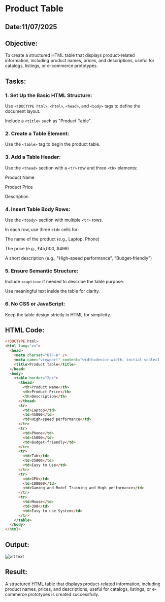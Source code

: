# Product Table
## Date:11/07/2025
## Objective:

To create a structured HTML table that displays product-related information, including product names, prices, and descriptions, useful for catalogs, listings, or e-commerce prototypes.

## Tasks:

### 1. Set Up the Basic HTML Structure:

Use ```<!DOCTYPE html>```, ```<html>```, ```<head>```, and ```<body>``` tags to define the document layout.

Include a ```<title>``` such as "Product Table".

### 2. Create a Table Element:

Use the ```<table>``` tag to begin the product table.

### 3. Add a Table Header:

Use the ```<thead>``` section with a ```<tr>``` row and three ```<th>``` elements:

Product Name

Product Price

Description

### 4. Insert Table Body Rows:

Use the ```<tbody>``` section with multiple ```<tr>``` rows.

In each row, use three ```<td>``` cells for:

The name of the product (e.g., Laptop, Phone)

The price (e.g., ₹45,000, $499)

A short description (e.g., "High-speed performance", "Budget-friendly")

### 5. Ensure Semantic Structure:

Include ```<caption>``` if needed to describe the table purpose.

Use meaningful text inside the table for clarity.

### 6. No CSS or JavaScript:

Keep the table design strictly in HTML for simplicity.
## HTML Code:
```html
<!DOCTYPE html>
<html lang="en">
  <head>
    <meta charset="UTF-8" />
    <meta name="viewport" content="width=device-width, initial-scale=1.0" />
    <title>Product Table</title>
  </head>
  <body>
    <table border="2px">
      <thead>
        <th>Product Name</th>
        <th>Product Price</th>
        <th>Description</th>
      </thead>
      <tr>
        <td>Laptop</td>
        <td>45000</td>
        <td>High-speed performance</td>
      </tr>
      <tr>
        <td>Phone</td>
        <td>15000</td>
        <td>Budget-friendly</td>
      </tr>
      <tr>
        <td>Tab</td>
        <td>25000</td>
        <td>Easy to Use</td>
      </tr>
      <tr>
        <td>GPU</td>
        <td>100000</td>
        <td>Gaming and Model Training and High performance</td>
      </tr>
      <tr>
        <td>Mouse</td>
        <td>300</td>
        <td>Easy to use System</td>
      </tr>
    </table>
  </body>
</html>

```
## Output:
![alt text](image.png)
## Result:
A structured HTML table that displays product-related information, including product names, prices, and descriptions, useful for catalogs, listings, or e-commerce prototypes is created successfully.
